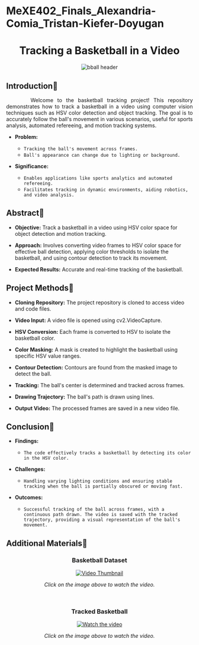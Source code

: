 # MeXE402_Finals_Alexandria-Comia_Tristan-Kiefer-Doyugan

<div align="center">
 
# **Tracking a Basketball in a Video**

![bball header](https://github.com/user-attachments/assets/778cb0fb-87da-44e8-a027-e48db049c1bd)

</div>

## Introduction🏀
<div align="justify">
&nbsp;&nbsp;&nbsp;&nbsp;&nbsp;&nbsp;Welcome to the basketball tracking project! This repository demonstrates how to track a basketball in a video using computer vision techniques such as HSV color detection and object tracking. The goal is to accurately follow the ball's movement in various scenarios, useful for sports analysis, automated refereeing, and motion tracking systems.
</div>

- **Problem:**
  - `Tracking the ball's movement across frames.`
  - `Ball's appearance can change due to lighting or background.`

- **Significance:**
  - `Enables applications like sports analytics and automated refereeing.`
  - `Facilitates tracking in dynamic environments, aiding robotics, and video analysis.`

## Abstract🏀
- **Objective:** Track a basketball in a video using HSV color space for object detection and motion tracking.
  
- **Approach:** Involves converting video frames to HSV color space for effective ball detection, applying color thresholds to isolate the basketball, and using contour detection to track its movement.
  
- **Expected Results:** Accurate and real-time tracking of the basketball.
## Project Methods🏀
- **Cloning Repository:** The project repository is cloned to access video and code files.

- **Video Input:** A video file is opened using cv2.VideoCapture.

- **HSV Conversion:** Each frame is converted to HSV to isolate the basketball color.

- **Color Masking:** A mask is created to highlight the basketball using specific HSV value ranges.

- **Contour Detection:** Contours are found from the masked image to detect the ball.

- **Tracking:** The ball's center is determined and tracked across frames.

- **Drawing Trajectory:** The ball's path is drawn using lines.

- **Output Video:** The processed frames are saved in a new video file.
  
## Conclusion🏀
- **Findings:**
  - `The code effectively tracks a basketball by detecting its color in the HSV color.`

- **Challenges:**
  - `Handling varying lighting conditions and ensuring stable tracking when the ball is partially obscured or moving fast.`

- **Outcomes:**
  - `Successful tracking of the ball across frames, with a continuous path drawn. The video is saved with the tracked trajectory, providing a visual representation of the ball's movement.`
    
## Additional Materials🏀

<div align="center">
 
### **Basketball Dataset**

[![Video Thumbnail](https://img.youtube.com/vi/mdobMUUWSLQ/0.jpg)](https://www.youtube.com/watch?v=mdobMUUWSLQ)


_Click on the image above to watch the video._


</div>

<br>

<div align="center">
 
### **Tracked Basketball**

[![Watch the video](https://img.youtube.com/vi/m3v4pw8J-Yo/0.jpg)](https://www.youtube.com/watch?v=m3v4pw8J-Yo)


_Click on the image above to watch the video._


</div>

<br>
